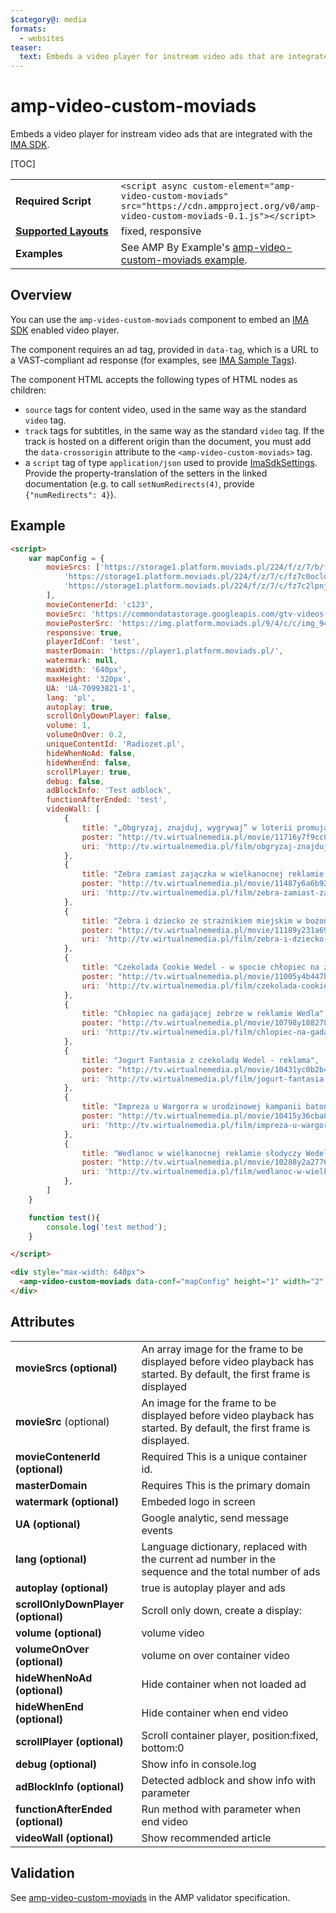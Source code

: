 ```yaml
---
$category@: media
formats:
  - websites
teaser:
  text: Embeds a video player for instream video ads that are integrated with the IMA SDK.
---
```


<!---
Copyright 2020 The AMP HTML Authors. All Rights Reserved.

Licensed under the Apache License, Version 2.0 (the "License");
you may not use this file except in compliance with the License.
You may obtain a copy of the License at

      http://www.apache.org/licenses/LICENSE-2.0

Unless required by applicable law or agreed to in writing, software
distributed under the License is distributed on an "AS-IS" BASIS,
WITHOUT WARRANTIES OR CONDITIONS OF ANY KIND, either express or implied.
See the License for the specific language governing permissions and
limitations under the License.
-->

# amp-video-custom-moviads

Embeds a video player for instream video ads that are integrated with
the
<a href="https://developers.google.com/interactive-media-ads/docs/sdks/html5/">IMA SDK</a>.

[TOC]

<table>
  <tr>
    <td width="40%"><strong>Required Script</strong></td>
    <td><code>&lt;script async custom-element="amp-video-custom-moviads" src="https://cdn.ampproject.org/v0/amp-video-custom-moviads-0.1.js">&lt;/script></code></td>
  </tr>
  <tr>
    <td class="col-fourty"><strong><a href="https://amp.dev/documentation/guides-and-tutorials/develop/style_and_layout/control_layout">Supported Layouts</a></strong></td>
    <td>fixed, responsive</td>
  </tr>
  <tr>
    <td width="40%"><strong>Examples</strong></td>
    <td>See AMP By Example's <a href="https://amp.dev/documentation/examples/components/amp-video-custom-moviads/">amp-video-custom-moviads example</a>.</td></td>
  </tr>
</table>

## Overview

You can use the `amp-video-custom-moviads` component to embed an [IMA SDK](https://developers.google.com/interactive-media-ads/docs/sdks/html5/) enabled video player.

The component requires an ad tag, provided in `data-tag`, which is a URL to a
VAST-compliant ad response (for examples, see
[IMA Sample Tags](https://developers.google.com/interactive-media-ads/docs/sdks/html5/tags)).

The component HTML accepts the following types of HTML nodes as children:

- `source` tags for content video, used in the same way as the standard `video` tag.
- `track` tags for subtitles, in the same way as the standard `video` tag. If the track is hosted on a different origin than the document, you must add the `data-crossorigin` attribute to the `<amp-video-custom-moviads>` tag.
- a `script` tag of type `application/json` used to provide [ImaSdkSettings](https://developers.google.com/interactive-media-ads/docs/sdks/html5/v3/apis#ima.ImaSdkSettings). Provide the property-translation of the setters in the linked documentation (e.g. to call `setNumRedirects(4)`, provide `{"numRedirects": 4}`).

## Example

```html
<script>
    var mapConfig = {
        movieSrcs: ['https://storage1.platform.moviads.pl/224/f/z/7/b/fz7bzymy23_480p.mp4',
            'https://storage1.platform.moviads.pl/224/f/z/7/c/fz7c0oclop_480p.mp4',
            'https://storage1.platform.moviads.pl/224/f/z/7/c/fz7c2lpnjb_480p.mp4',
        ],
        movieContenerId: 'c123',
        movieSrc: 'https://commondatastorage.googleapis.com/gtv-videos-bucket/sample/BigBuckBunny.mp4',
        moviePosterSrc: 'https://img.platform.moviads.pl/9/4/c/c/img_94ccf9798646c9a17dfd8a12f7f7e602_640_360_0_0_0_0_ffffff__fe4a5.jpg',
        responsive: true,
        playerIdConf: 'test',
        masterDomain: 'https://player1.platform.moviads.pl/',
        watermark: null,
        maxWidth: '640px',
        maxHeight: '320px',
        UA: 'UA-70993821-1',
        lang: 'pl',
        autoplay: true,
        scrollOnlyDownPlayer: false,
        volume: 1,
        volumeOnOver: 0.2,
        uniqueContentId: 'Radiozet.pl',
        hideWhenNoAd: false,
        hideWhenEnd: false,
        scrollPlayer: true,
        debug: false,
        adBlockInfo: 'Test adblock',
        functionAfterEnded: 'test',
        videoWall: [
            {
                title: "„Obgryzaj, znajduj, wygrywaj” w loterii promującej Ptasie Mleczko od Wedla",
                poster: "http://tv.wirtualnemedia.pl/movie/11716y7f9cc0c18d0354d74a23cc93ce7482a4.jpg",
                uri: 'http://tv.wirtualnemedia.pl/film/obgryzaj-znajduj-wygrywaj-w-loterii-promujacej-ptasie-mleczko-od-wedla'
            },
            {
                title: "Zebra zamiast zajączka w wielkanocnej reklamie Czekotubki od Wedla",
                poster: "http://tv.wirtualnemedia.pl/movie/11487y6a6b921bfe931951e59678eaf9e16739.jpg",
                uri: 'http://tv.wirtualnemedia.pl/film/zebra-zamiast-zajaczka-w-wielkanocnej-reklamie-czekotubki-od-wedla'
            },
            {
                title: "Zebra i dziecko ze strażnikiem miejskim w bożonarodzeniowym spocie Wedla",
                poster: "http://tv.wirtualnemedia.pl/movie/11189y231a696f82f6396b5b24c31343c1d9ea.jpg",
                uri: 'http://tv.wirtualnemedia.pl/film/zebra-i-dziecko-ze-straznikiem-miejskim-w-bozonarodzeniowym-spocie-wedla'
            },
            {
                title: "Czekolada Cookie Wedel - w spocie chłopiec na zebrze odwiedza nauczycielkę",
                poster: "http://tv.wirtualnemedia.pl/movie/11005y4b447b4d8df80eeadc09d89a1f4627b0.jpg",
                uri: 'http://tv.wirtualnemedia.pl/film/czekolada-cookie-wedel-w-spocie-chlopiec-na-zebrze-odwiedza-nauczycielke'
            },
            {
                title: "Chłopiec na gadającej zebrze w reklamie Wedla",
                poster: "http://tv.wirtualnemedia.pl/movie/10798y188278b9fe259dec1b1652d21d61fa02.jpg",
                uri: 'http://tv.wirtualnemedia.pl/film/chlopiec-na-gadajacej-zebrze-w-reklamie-wedla'
            },
            {
                title: "Jogurt Fantasia z czekoladą Wedel - reklama",
                poster: "http://tv.wirtualnemedia.pl/movie/10431yc0b2b4614ecc29e5a5101d5fd1b493f9.jpg",
                uri: 'http://tv.wirtualnemedia.pl/film/jogurt-fantasia-z-czekolada-wedel-reklama'
            },
            {
                title: "Impreza u Wargorra w urodzinowej kampanii batonów Pawełek",
                poster: "http://tv.wirtualnemedia.pl/movie/10415y36cba8833a8c1f55bba182f8ab5f3009.jpg",
                uri: 'http://tv.wirtualnemedia.pl/film/impreza-u-wargorra-w-urodzinowej-kampanii-batonow-pawelek'
            },
            {
                title: "Wedlanoc w wielkanocnej reklamie słodyczy Wedel",
                poster: "http://tv.wirtualnemedia.pl/movie/10288y2a277682900aea116f4c1947339444f0.jpg",
                uri: 'http://tv.wirtualnemedia.pl/film/wedlanoc-w-wielkanocnej-reklamie-slodyczy-wedel'
            },
        ]
    }

    function test(){
        console.log('test method');
    }

</script>

<div style="max-width: 640px">
  <amp-video-custom-moviads data-conf="mapConfig" height="1" width="2" layout="responsive" responsive></amp-video-custom-moviads>
</div>
```

## Attributes

<table>
  <tr>
    <td width="40%"><strong>movieSrcs (optional)</strong></td>
    <td>An array image for the frame to be displayed before video playback has started. By default, the first frame is displayed</td>
  </tr>
  <tr>
    <td width="40%"><strong>movieSrc</strong> (optional)</td>
    <td>An image for the frame to be displayed before video playback has started. By default, the first frame is displayed.
</td>
  </tr>
  <tr>
    <td width="40%"><strong>movieContenerId (optional)</strong></td>
    <td>Required This is a unique container id.</td>
  </tr>
  <tr>
    <td width="40%"><strong>masterDomain</strong></td>
    <td>Requires This is the primary domain</td>
  </tr>
  <tr>
    <td width="40%"><strong>watermark (optional)</strong></td>
    <td>Embeded logo in screen</td>
  </tr>
  <tr>
  <tr>
      <td width="40%"><strong>UA (optional)</strong></td>
      <td>Google analytic, send message events</td>
  </tr>
  <tr>
    <td width="40%"><strong>lang (optional)</strong></td>
    <td>Language dictionary, replaced with the current ad number in the sequence and the total number of ads</td>
  </tr>
  <tr>
      <td width="40%"><strong>autoplay (optional)</strong></td>
      <td>true is autoplay player and ads</td>
  </tr>
  <tr>
      <td width="40%"><strong>scrollOnlyDownPlayer (optional)</strong></td>
      <td>Scroll only down, create a display:</td>
  </tr>
    <tr>
        <td width="40%"><strong>volume (optional)</strong></td>
        <td>volume video</td>
    </tr>
    <tr>
        <td width="40%"><strong>volumeOnOver (optional)</strong></td>
        <td>volume on over container video</td>
    </tr>
    <tr>
        <td width="40%"><strong>hideWhenNoAd (optional)</strong></td>
        <td>Hide container when not loaded ad</td>
    </tr>
    <tr>
        <td width="40%"><strong>hideWhenEnd (optional)</strong></td>
        <td>Hide container when end video</td>
    </tr>
    <tr>
        <td width="40%"><strong>scrollPlayer (optional)</strong></td>
        <td>Scroll container player, position:fixed, bottom:0</td>
    </tr>
    <tr>
        <td width="40%"><strong>debug (optional)</strong></td>
        <td>Show info in console.log</td>
    </tr>
    <tr>
        <td width="40%"><strong>adBlockInfo (optional)</strong></td>
        <td>Detected adblock and show info with parameter</td>
    </tr>
    <tr>
        <td width="40%"><strong>functionAfterEnded (optional)</strong></td>
        <td>Run method with parameter when end video</td>
    </tr>
    <tr>
        <td width="40%"><strong>videoWall (optional)</strong></td>
        <td>Show recommended article</td>
    </tr>   
</table>

## Validation

See [amp-video-custom-moviads](https://github.com/ampproject/amphtml/blob/master/extensions/amp-video-custom-moviads/validator-amp-video-custom-moviads.protoascii) in the AMP validator specification.
